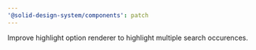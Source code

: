 ```yaml
---
'@solid-design-system/components': patch
---
```


Improve highlight option renderer to highlight multiple search occurences.

